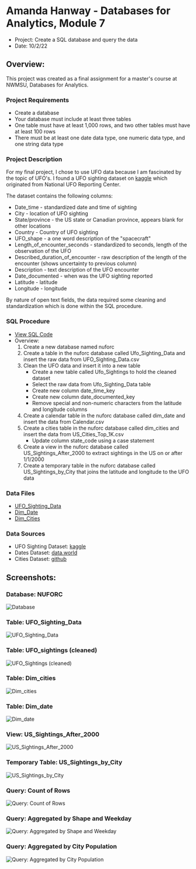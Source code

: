 # Amanda Hanway - Databases for Analytics, Module 7
- Project: Create a SQL database and query the data  
- Date: 10/2/22

## Overview:  
This project was created as a final assignment for a master's course at NWMSU, Databases for Analytics.  

### Project Requirements  
- Create a database  
- Your database must include at least three tables
- One table must have at least 1,000 rows, and two other tables must have at least 100 rows
- There must be at least one date data type, one numeric data type, and one string data type

### Project Description
For my final project, I chose to use UFO data because I am fascinated by the topic of UFO's. I found a UFO sighting dataset on [kaggle](https://www.kaggle.com/datasets/camnugent/ufo-sightings-around-the-world) which originated from National UFO Reporting Center.  

The dataset contains the following columns:  
- Date_time - standardized date and time of sighting  
- City - location of UFO sighting  
- State/province - the US state or Canadian province, appears blank for other locations  
- Country - Country of UFO sighting  
- UFO_shape - a one word description of the "spacecraft"  
- Length_of_encounter_seconds - standardized to seconds, length of the observation of the UFO  
- Described_duration_of_encounter - raw description of the length of the encounter (shows uncertainty to previous column)  
- Description - text description of the UFO encounter  
- Date_documented - when was the UFO sighting reported  
- Latitude - latitude  
- Longitude - longitude  

By nature of open text fields, the data required some cleaning and standardization which is done within the SQL procedure.  

### SQL Procedure    
- [View SQL Code](/Module-7-Final-Project.sql)
- Overview:
    1. Create a new database named nuforc  
    2. Create a table in the nuforc database called Ufo_Sighting_Data and insert the raw data from UFO_Sighting_Data.csv     
    3. Clean the UFO data and insert it into a new table  
        - Create a new table called Ufo_Sightings to hold the cleaned dataset  
        - Select the raw data from Ufo_Sighting_Data table  
        - Create new column date_time_key  
        - Create new column date_documented_key  
        - Remove special and non-numeric characters from the latitude and longitude columns  
    4. Create a calendar table in the nuforc database called dim_date and insert the data from Calendar.csv  
    5. Create a cities table in the nuforc database called dim_cities and insert the data from US_Cities_Top_1K.csv  
        - Update column state_code using a case statement  
    6. Create a view in the nuforc database called US_Sightings_After_2000 to extract sightings in the US on or after 1/1/2000  
    7. Create a temporary table in the nuforc database called US_Sightings_by_City that joins the latitude and longitude to the UFO data  

### Data Files
- [UFO_Sighting_Data](files/ufo_sighting_data.csv)
- [Dim_Date](files/calendar.csv)
- [Dim_Cities](files/us-cities-top-1k.csv)

### Data Sources
- UFO Sighting Dataset: [kaggle](https://www.kaggle.com/datasets/camnugent/ufo-sightings-around-the-world)  
- Dates Dataset: [data.world](https://data.world/cegomez22/dimdate) 
- Cities Dataset: [github](https://raw.githubusercontent.com/plotly/datasets/master/us-cities-top-1k.csv)  

## Screenshots:

### Database: NUFORC
![Database](files/database.png)

### Table: UFO_Sighting_Data
![UFO_Sighting_Data](files/ufo_sighting_data_screenshot.png)

### Table: UFO_sightings (cleaned)
![UFO_Sightings (cleaned)](files/ufo_sightings_screenshot.png)

### Table: Dim_cities
![Dim_cities](files/dim_cities_screenshot.png)

### Table: Dim_date
![Dim_date](files/dim_date_screenshot.png)

### View: US_Sightings_After_2000
![US_Sightings_After_2000](files/us_sightings_after_2000_screenshot.png)

### Temporary Table: US_Sightings_by_City
![US_Sightings_by_City](files/us_sightings_by_city_screenshot.png)

### Query: Count of Rows
![Query: Count of Rows](files/table_size_screenshot.png)

### Query: Aggregated by Shape and Weekday
![Query: Aggregated by Shape and Weekday](files/weekday_shape_aggregate_query_screenshot.png)

### Query: Aggregated by City Population
![Query: Aggregated by City Population](files/population_aggregate_query_screenshot.png)






